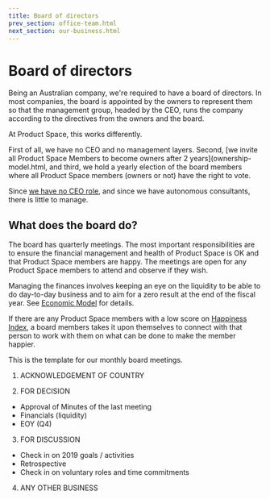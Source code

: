```yaml
---
title: Board of directors
prev_section: office-team.html
next_section: our-business.html
---
```


Board of directors
==================

Being an Australian company, we're required to have a board of directors. In most companies, the board is appointed by the owners to represent them so that the management group, headed by the CEO, runs the company according to the directives from the owners and the board.

At Product Space, this works differently. 

First of all, we have no CEO and no management layers. Second, [we invite all Product Space Members to become owners after 2 years](ownership-model.html, and third, we hold a yearly election of the board members where all Product Space members (owners or not) have the right to vote. 

Since [we have no CEO role](decisions.html), and since we have autonomous consultants, there is little to manage.

What does the board do?
-----------------------

The board has quarterly meetings. The most important responsibilities are to ensure the financial management and health of Product Space is OK and that Product Space members are happy. The meetings are open for any Product Space members to attend and observe if they wish.

Managing the finances involves keeping an eye on the liquidity to be able to do day-to-day business and to aim for a zero result at the end of the fiscal year. See [Economic Model](economic-model.html) for details.

If there are any Product Space members with a low score on [Happiness Index](happiness-index.html), a board members takes it upon themselves to connect with that person to work with them on what can be done to make the member happier.

This is the template for our monthly board meetings.

1. ACKNOWLEDGEMENT OF COUNTRY

2. FOR DECISION
- Approval of Minutes of the last meeting			
- Financials (liquidity)
- EOY (Q4)

3. FOR DISCUSSION
- Check in on 2019 goals / activities
- Retrospective 
- Check in on voluntary roles and time commitments

4. ANY OTHER BUSINESS
